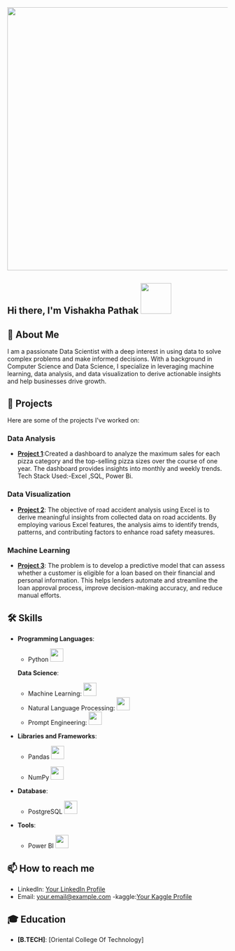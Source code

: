 
  <img src="https://media1.tenor.com/m/cX92mi1p-NYAAAAd/coding-anime.gif" width="600" />

## Hi there, I'm Vishakha Pathak <img src="https://media.tenor.com/kQcGDGtb79QAAAAi/alice-animated-alice-stickers.gif" width="70" />

## 🚀 About Me
I am a passionate Data Scientist with a deep interest in using data to solve complex problems and make informed decisions. With a background in Computer Science and Data Science, I specialize in leveraging machine learning, data analysis, and data visualization to derive actionable insights and help businesses drive growth.

## 🔭 Projects
Here are some of the projects I've worked on:
### Data Analysis
- **[Project 1](https://github.com/VishakhaPathak98/Pizza_Sales_Report)**:Created a dashboard to analyze the maximum sales for each pizza category and the top-selling pizza sizes over the course of one year. The dashboard provides insights into monthly and weekly trends. Tech Stack Used:-Excel ,SQL, Power Bi.


### Data Visualization
- **[Project 2](https://github.com/VishakhaPathak98/Road-Accident-Analysis)**: The objective of road accident analysis using Excel is to derive meaningful insights from collected data on road accidents. By employing various Excel features, the analysis aims to identify trends, patterns, and contributing factors to enhance road safety measures.

### Machine Learning
- **[Project 3](VishakhaPathak98/Bank-Loan-Prediction)**: The problem is to develop a predictive model that can assess whether a customer is eligible for a loan based on their financial and personal information. This helps lenders automate and streamline the loan approval process, improve decision-making accuracy, and reduce manual efforts.

## 🛠️ Skills

- **Programming Languages**:
  - Python <img src="https://media.tenor.com/_E-NCczd1nYAAAAi/python.gif" width="30" />
  
  **Data Science**:
  - Machine Learning: <img src="https://www.svgrepo.com/show/339333/machine-learning-06.svg" width="30" />
  - Natural Language Processing: <img src="https://www.svgrepo.com/show/416376/artificial-bot-intelligence.svg" width="30" />
  - Prompt Engineering: <img src="https://www.svgrepo.com/show/311887/chats.svg" width="30" />

- **Libraries and Frameworks**:
  - Pandas <img src="https://www.svgrepo.com/svg/473742/pandas" width="30" />

  - NumPy <img src="https://www.svgrepo.com/svg/373938/numpy" width="30" />
  
  
  
- **Database**:
  - PostgreSQL <img src="https://www.svgrepo.com/show/439268/postgresql.svg" width="30" />
  
- **Tools**:
  - Power BI <img src="https://www.svgrepo.com/show/473761/powerbi.svg" width="30" />


## 📫 How to reach me
- LinkedIn: [Your LinkedIn Profile](https://www.linkedin.com/in/vishakha-pathak)
- Email: [your.email@example.com](mailto:vishakhapathak98@gmail.com)
-kaggle:[Your Kaggle Profile](https://www.kaggle.com/vishakhapathak98)

## 🎓 Education
- **[B.TECH]**: [Oriental College Of Technology]
